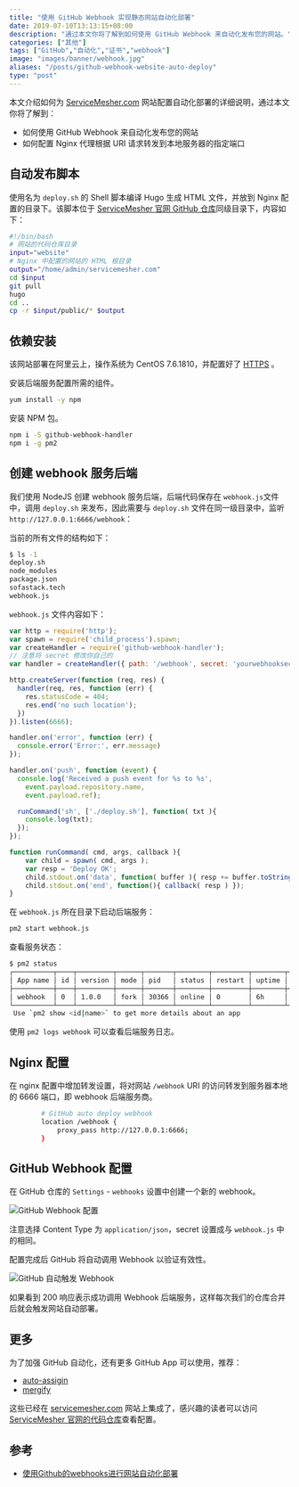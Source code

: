 ```yaml
---
title: "使用 GitHub Webhook 实现静态网站自动化部署"
date: 2019-07-10T13:13:15+08:00
description: "通过本文你将了解到如何使用 GitHub Webhook 来自动化发布您的网站。"
categories: ["其他"]
tags: ["GitHub","自动化","证书","webhook"]
image: "images/banner/webhook.jpg"
aliases: "/posts/github-webhook-website-auto-deploy"
type: "post"
---
```


本文介绍如何为 [ServiceMesher.com](https://www.servicemesher.com) 网站配置自动化部署的详细说明，通过本文你将了解到：

- 如何使用 GitHub Webhook 来自动化发布您的网站
- 如何配置 Nginx 代理根据 URI 请求转发到本地服务器的指定端口

## 自动发布脚本

使用名为 `deploy.sh` 的 Shell 脚本编译 Hugo 生成 HTML 文件，并放到 Nginx 配置的目录下。该脚本位于 [ServiceMesher 官网 GitHub 仓库](https://github.com/servicemesher/website)同级目录下，内容如下：

```bash
#!/bin/bash
# 网站的代码仓库目录
input="website"
# Nginx 中配置的网站的 HTML 根目录
output="/home/admin/servicemesher.com"
cd $input
git pull
hugo
cd ..
cp -r $input/public/* $output
```

## 依赖安装

该网站部署在阿里云上，操作系统为 CentOS 7.6.1810，并配置好了 [HTTPS](/posts/free-certificates-with-certbot)	。

安装后端服务配置所需的组件。

```bash
yum install -y npm
```

安装 NPM 包。

```bash
npm i -S github-webhook-handler
npm i -g pm2
```

## 创建 webhook 服务后端

我们使用 NodeJS 创建 webhook 服务后端，后端代码保存在 `webhook.js`文件中，调用 `deploy.sh` 来发布，因此需要与 `deploy.sh` 文件在同一级目录中，监听 `http://127.0.0.1:6666/webhook`：

当前的所有文件的结构如下：

```bash
$ ls -1
deploy.sh
node_modules
package.json
sofastack.tech
webhook.js
```

`webhook.js` 文件内容如下：

```javascript
var http = require('http');
var spawn = require('child_process').spawn;
var createHandler = require('github-webhook-handler');
// 注意将 secret 修改你自己的
var handler = createHandler({ path: '/webhook', secret: 'yourwebhooksecret' });

http.createServer(function (req, res) {
  handler(req, res, function (err) {
    res.statusCode = 404;
    res.end('no such location');
  })
}).listen(6666);

handler.on('error', function (err) {
  console.error('Error:', err.message)
});

handler.on('push', function (event) {
  console.log('Received a push event for %s to %s',
    event.payload.repository.name,
    event.payload.ref);

  runCommand('sh', ['./deploy.sh'], function( txt ){
    console.log(txt);
  });
});

function runCommand( cmd, args, callback ){
    var child = spawn( cmd, args );
    var resp = 'Deploy OK';
    child.stdout.on('data', function( buffer ){ resp += buffer.toString(); });
    child.stdout.on('end', function(){ callback( resp ) });
}
```

在 `webhook.js` 所在目录下启动后端服务：

```bash
pm2 start webhook.js
```

查看服务状态：

```bash
$ pm2 status
┌──────────┬────┬─────────┬──────┬───────┬────────┬─────────┬────────┬─────┬───────────┬──────┬──────────┐
│ App name │ id │ version │ mode │ pid   │ status │ restart │ uptime │ cpu │ mem       │ user │ watching │
├──────────┼────┼─────────┼──────┼───────┼────────┼─────────┼────────┼─────┼───────────┼──────┼──────────┤
│ webhook  │ 0  │ 1.0.0   │ fork │ 30366 │ online │ 0       │ 6h     │ 0%  │ 30.8 MB   │ root │ disabled │
└──────────┴────┴─────────┴──────┴───────┴────────┴─────────┴────────┴─────┴───────────┴──────┴──────────┘
 Use `pm2 show <id|name>` to get more details about an app
```

使用 `pm2 logs webhook` 可以查看后端服务日志。

## Nginx 配置

在 nginx 配置中增加转发设置，将对网站 `/webhook` URI 的访问转发到服务器本地的 6666 端口，即 webhook 后端服务商。

```bash
        # GitHub auto deploy webhook
        location /webhook {
            proxy_pass http://127.0.0.1:6666;
        }
```

## GitHub Webhook 配置

在 GitHub 仓库的 `Settings` - `webhooks` 设置中创建一个新的 webhook。

![GitHub Webhook 配置](006tNc79ly1g4uxl5ioq4j312q0u0ac3.jpg)

注意选择 Content Type 为 `application/json`，secret 设置成与 `webhook.js` 中的相同。

配置完成后 GitHub 将自动调用 Webhook 以验证有效性。

![GitHub 自动触发 Webhook](006tNc79ly1g4uxnir7ckj316a0ke3zd.jpg)

如果看到 200 响应表示成功调用 Webhook 后端服务，这样每次我们的仓库合并后就会触发网站自动部署。

## 更多

为了加强 GitHub 自动化，还有更多 GitHub App 可以使用，推荐：

- [auto-assigin](https://github.com/apps/auto-assign)
- [mergify](https://github.com/apps/mergify)

这些已经在 [servicemesher.com](https://www.servicemesher.com) 网站上集成了，感兴趣的读者可以访问 [ServiceMesher 官网的代码仓库](https://github.com/servicemesher/website)查看配置。

## 参考

- [使用Github的webhooks进行网站自动化部署](https://aotu.io/notes/2016/01/07/auto-deploy-website-by-webhooks-of-github/index.html)
